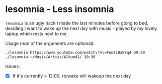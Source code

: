 lesomnia - Less insomnia
========================
`lesomnia` is an ugly hack I made the last minutes before going to bed, deciding I want to wake up the next day with music - played by my lovely laptop which rests next to me.

Usage (non of the arguments are optional):
```
./lesomnia https://www.youtube.com/watch\?v\=Fow7iUaKrq4 09:30
./lesomnia ~/Music/Artist/Album42/ 10:30
```

Issues:
 - [x] If it's currently > 12:00, rtcwake will wakeup the next day

